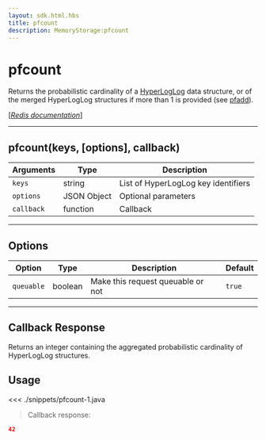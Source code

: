 ```yaml
---
layout: sdk.html.hbs
title: pfcount
description: MemoryStorage:pfcount
---
```


# pfcount

Returns the probabilistic cardinality of a [HyperLogLog](https://en.wikipedia.org/wiki/HyperLogLog) data structure, or of the merged HyperLogLog structures if more than 1 is provided (see [pfadd](/sdk/android/3/memory-storage/pfadd)).

[[_Redis documentation_]](https://redis.io/commands/pfcount)

---

## pfcount(keys, [options], callback)

| Arguments  | Type        | Description                         |
| ---------- | ----------- | ----------------------------------- |
| `keys`     | string      | List of HyperLogLog key identifiers |
| `options`  | JSON Object | Optional parameters                 |
| `callback` | function    | Callback                            |

---

## Options

| Option     | Type    | Description                       | Default |
| ---------- | ------- | --------------------------------- | ------- |
| `queuable` | boolean | Make this request queuable or not | `true`  |

---

## Callback Response

Returns an integer containing the aggregated probabilistic cardinality of HyperLogLog structures.

## Usage

<<< ./snippets/pfcount-1.java

> Callback response:

```json
42
```
